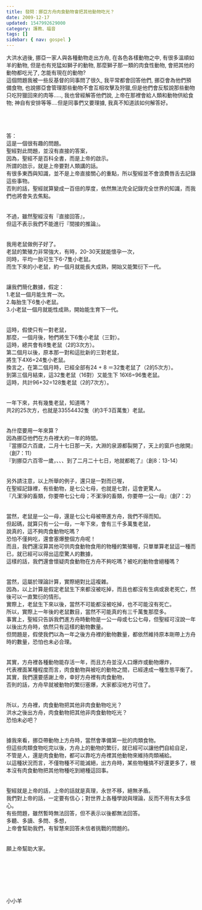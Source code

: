 ```yaml
---
title: 發問：挪亞方舟肉食動物會把其他動物吃光？
date: 2009-12-17
updated: 1547992629000
category: 護教、福音
tags: []
sidebar: { nav: gospel }
---
```


<p>大洪水過後, 挪亞一家人與各種動物走出方舟, 在各色各樣動物之中, 有很多溫順如羊的動物, 但是也有兇猛如獅子的動物, 那麼獅子那一類的肉食性動物, 會把其他的動物都吃光了, 怎能有現在的動物? <br/>這個問題我被一些反基督的同事問了很久, 我平常都會回答他們, 挪亞會為他們預備食物, 也說挪亞會管理那些動物不會互相攻擊及狩獵,但是他們會反駁說那些動物只吃狩獵回來的肉等....., 我也曾經解答他們說, 上帝在那裡會給人類和動物供給食物; 神自有安排等等....但是同事們又要理據, 我真不知道該如何解答好。<br/><!--more--><br/><br/><br/><br/>答：<br/>這是一個很有趣的問題。<br/>聖經對此問題，並沒有直接的答案，<br/>因為，聖經不是百科全書，而是上帝的啟示。<br/>所謂的啟示，就是上帝要對人類講的話。<br/>有很多東西與知識，並不是上帝直接關心的重點，所以聖經並不會浪費唇舌去記錄這些事物。<br/>否則的話，聖經就算變成一百倍的厚度，依然無法完全記錄完全世界的知識，而我們也將會失去焦點。<br/> <br/><br/>不過，雖然聖經沒有『直接回答』，<br/>但這不表示我們不能進行『間接的推論』。<br/> <br/><br/>我用老鼠做例子好了。<br/>老鼠的繁殖力非常強大，有時，20-30天就能懷孕一次，<br/>同時，平均一胎可生下6-7隻小老鼠。<br/>而生下來的小老鼠，約一個月就能長大成熟，開始又能繁衍下一代。<br/> <br/><br/>讓我們簡化數據，假定：<br/>1.老鼠一個月能生育一次。<br/>2.每胎生下6隻小老鼠。<br/>3.小老鼠一個月就能性成熟，開始能生育下一代。<br/> <br/><br/>這時，假使只有一對老鼠，<br/>那麼，一個月後，牠們將生下6隻小老鼠（三對）。<br/>這時，總共會有8隻老鼠（2的3次方）。<br/>第二個月以後，原本那一對和這批新的三對老鼠，<br/>將生下4X6=24隻小老鼠。<br/>換言之，在第二個月時，已經全部有24 + 8 ＝32隻老鼠了（2的5次方）。<br/>到第三個月結束，這32隻老鼠（16對）又能生下 16X6=96隻老鼠。<br/>這時，共計96+32=128隻老鼠（2的7次方）。<br/> <br/><br/>一年下來，共有幾隻老鼠，知道嗎？<br/>共2的25次方，也就是33554432隻（約3千3百萬隻）老鼠。<br/><br/><br/>為什麼要用一年來算？<br/>因為挪亞他們在方舟裡大約一年的時間。<br/>『當挪亞六百歲，二月十七日那一天，大淵的泉源都裂開了，天上的窗戶也敞開』（創7：11）<br/>『到挪亞六百零一歲，、、、到了二月二十七日，地就都乾了』（創8：13-14）<br/> <br/><br/>另外請注意，以上所舉的例子，還只是一對而已喔，<br/>在聖經記錄裡，有些動物，是七公七母，也就是七對，這會更驚人。<br/>『凡潔淨的畜類，你要帶七公七母；不潔淨的畜類，你要帶一公一母』（創7：2）<br/> <br/><br/>當然，老鼠是一公一母，還是七公七母被帶進方舟，我們不得而知。<br/>但起碼，就算只有一公一母，一年下來，會有三千多萬隻老鼠，<br/>說真的，這不夠肉食動物吃嗎？<br/>恐怕不僅夠吃，還會塞爆整個方舟呢！<br/>而且，我們還沒算其他可供肉食動物食用的物種的繁殖喔，只單單算老鼠這一種而已，就已經可以得出這麼驚人的數據，<br/>這樣的話，我們還會懷疑肉食動物在方舟不夠吃嗎？被吃的動物會絕種嗎？<br/><br/> <br/>當然，這屬於理論計算，實際絕對比這複雜。<br/>因為，以上計算是假定老鼠生下來都沒被吃掉，而且也都沒有生病或衰老死亡，然後可以一直繁衍的情形。<br/>實際上，老鼠生下來以後，當然不可能都沒被吃掉，也不可能沒有死亡。<br/>所以，實際上一年後的老鼠數目，當然不可能真的有三千萬隻那麼多。<br/>事實上，聖經只告訴我們進方舟時動物是一公一母或七公七母，但聖經可沒說一年以後出方舟時，依然只有這樣的動物數量。<br/>但問題是，假使我們以為一年之後方舟裡的動物數量，都依然維持原本剛帶上方舟時的數量，恐怕也未必合理。<br/> <br/><br/>其實，方舟裡各種動物能存活一年，而且方舟並沒人口爆炸或動物爆炸，<br/>代表裡面某種程度而言，肉食動物與被吃的動物之間，已經達成一種生態平衡了。<br/>其實，我們還要感謝上帝，幸好方舟裡有肉食動物，<br/>否則的話，方舟早就被動物的繁衍塞爆，大家都沒地方可住了。<br/> <br/><br/>所以，方舟裡，肉食動物把其他非肉食動物吃光？<br/>洪水之後出方舟，肉食動物把其他非肉食動物吃光？<br/>恐怕未必吧？<br/> <br/><br/>據我來看，挪亞帶動物上方舟時，當然會準備第一批的肉類食物。<br/>但這些肉類食物吃完以後，方舟上的動物的繁衍，就已經可以讓他們自給自足，<br/>不管是人，還是肉食動物，都可以靠吃方舟裡其他動物來維持肉類補給。<br/>以這種狀況而言，不僅物種不可能滅絕，出方舟時，某些物種搞不好還更多了，根本沒有肉食動物把其他物種吃到絕種這回事。<br/><br/><br/>聖經就是上帝的話，上帝的話就是真理，永世不移，絕無矛盾。<br/>我們對上帝的話，一定要有信心；對世界上各種學說與理論，反而不用有太多信心。<br/>有些問題，雖然暫時無法回答，但不表示以後都無法回答。<br/>多聽、多讀、多問、多想，<br/>上帝會幫助我們，有智慧來回答未信者挑戰的問題的。<br/><br/><br/>願上帝幫助大家。<br/><br/><br/><br/><br/><br/><br/><br/>小小羊</p>